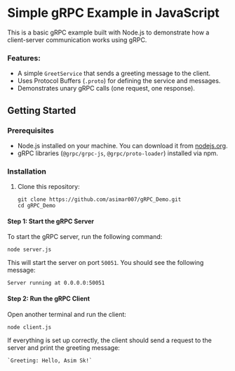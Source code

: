 # Simple gRPC Example in JavaScript

This is a basic gRPC example built with Node.js to demonstrate how a client-server communication works using gRPC.

### Features:

- A simple `GreetService` that sends a greeting message to the client.
- Uses Protocol Buffers (`.proto`) for defining the service and messages.
- Demonstrates unary gRPC calls (one request, one response).

## Getting Started

### Prerequisites

- Node.js installed on your machine. You can download it from [nodejs.org](https://nodejs.org).
- gRPC libraries (`@grpc/grpc-js`, `@grpc/proto-loader`) installed via npm.

### Installation

1. Clone this repository:

   ```
   git clone https://github.com/asimar007/gRPC_Demo.git
   cd gRPC_Demo
   ```

#### Step 1: Start the gRPC Server

To start the gRPC server, run the following command:

`node server.js`

This will start the server on port `50051`. You should see the following message:

`Server running at 0.0.0.0:50051`

#### Step 2: Run the gRPC Client

Open another terminal and run the client:

`node client.js`

If everything is set up correctly, the client should send a request to the server and print the greeting message:

```
`Greeting: Hello, Asim Sk!`
```
